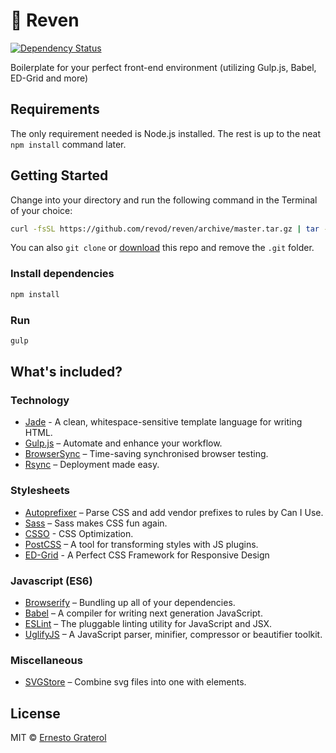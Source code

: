 # :gem: Reven

[![Dependency Status](https://david-dm.org/revod/reven/dev-status.svg)](https://david-dm.org/revod/reven)

Boilerplate for your perfect front-end environment (utilizing Gulp.js, Babel, ED-Grid and more)

## Requirements

The only requirement needed is Node.js installed. The rest is up to the neat `npm install` command later.

## Getting Started
Change into your directory and run the following command in the Terminal of your choice:

```bash
curl -fsSL https://github.com/revod/reven/archive/master.tar.gz | tar -xz --strip-components 1
```

You can also `git clone` or [download](https://github.com/revod/reven/archive/master.zip) this repo and remove the `.git` folder.

### Install dependencies

```bash
npm install
```

### Run

```bash
gulp
```

## What's included?

### Technology

- [Jade](http://jade-lang.com/) - A clean, whitespace-sensitive template language for writing HTML.
- [Gulp.js](http://gulpjs.com/) – Automate and enhance your workflow.
- [BrowserSync](https://www.browsersync.io/) – Time-saving synchronised browser testing.
- [Rsync](https://en.wikipedia.org/wiki/Rsync) – Deployment made easy.

### Stylesheets

- [Autoprefixer](https://github.com/postcss/autoprefixer) – Parse CSS and add vendor prefixes to rules by Can I Use.
- [Sass](http://sass-lang.com/) – Sass makes CSS fun again.
- [CSSO](http://css.github.io/csso/) - CSS Optimization.
- [PostCSS](https://github.com/postcss/postcss) – A tool for transforming styles with JS plugins.
- [ED-Grid](https://github.com/escueladigital/ED-GRID) - A Perfect CSS Framework for Responsive Design

### Javascript (ES6)

- [Browserify](http://browserify.org/) – Bundling up all of your dependencies.
- [Babel](https://babeljs.io/) – A compiler for writing next generation JavaScript.
- [ESLint](http://eslint.org/) – The pluggable linting utility for JavaScript and JSX.
- [UglifyJS](https://github.com/mishoo/UglifyJS2) – A JavaScript parser, minifier, compressor or beautifier toolkit.

### Miscellaneous

- [SVGStore](https://github.com/w0rm/gulp-svgstore) – Combine svg files into one with <symbol> elements.

## License

MIT © [Ernesto Graterol](https://twitter.com/TheRevod)
